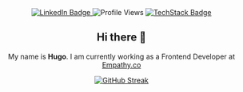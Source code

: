 <div id="badges" align="center">
    <a href="https://www.linkedin.com/in/hugo-garc%C3%ADa-cuesta-586847245/">
        <img src="https://img.shields.io/badge/LinkedIn-blue?logo=linkedin&logoColor=white" alt="LinkedIn Badge"/>
    </a>
    <img src="https://komarev.com/ghpvc/?username=xHugo21" alt="Profile Views"/>
    <a href="https://stackshare.io/xhugo21/hugos-stack">
        <img src="https://img.shields.io/badge/TechStack-darkblue?logo=techstack&logoColor=white" alt="TechStack Badge"/>
    </a>
</div>

<div id="about-me" align="center">
    <h2 align="center">Hi there 👋</h2>
    <p>My name is <b>Hugo</b>. I am currently working as a Frontend Developer at <a href="https://empathy.co/" target="_blank">Empathy.co</a></p>
</div>

<div id="stats" align="center">
    <a href="https://git.io/streak-stats"><img src="https://streak-stats.demolab.com?user=xHugo21&theme=transparent&hide_border=true&date_format=j%20M%5B%20Y%5D&exclude_days=Sun%2CSat" alt="GitHub Streak" /></a>
</div>
